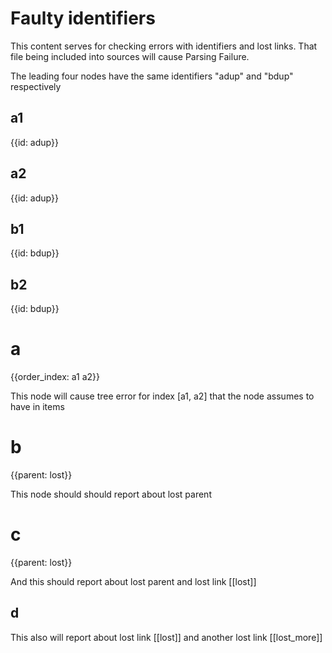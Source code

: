 # Faulty identifiers

This content serves for checking errors with identifiers and lost links. That file being included into sources will cause Parsing Failure.

The leading four nodes have the same identifiers "adup" and "bdup" respectively

## a1
{{id: adup}}

## a2
{{id: adup}}

## b1
{{id: bdup}}

## b2
{{id: bdup}}

# a
{{order_index: a1 a2}}

This node will cause tree error for index [a1, a2] that the node assumes to have in items

# b
{{parent: lost}}

This node should should report about lost parent

# c
{{parent: lost}}

And this should report about lost parent and lost link [[lost]]

## d

This also will report about lost link [[lost]] and another lost link [[lost_more]]

